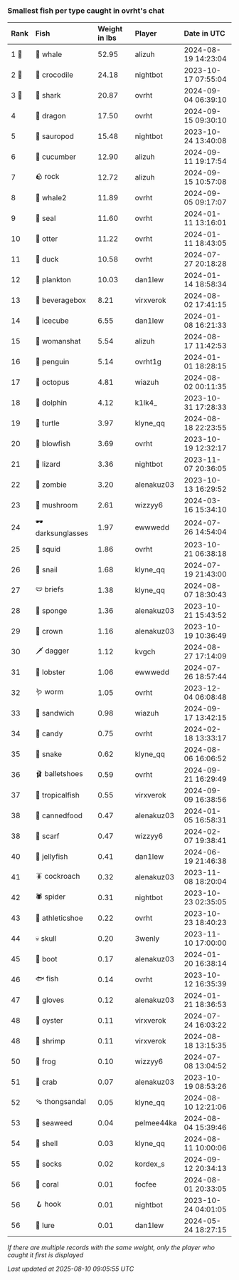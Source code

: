 ### Smallest fish per type caught in ovrht's chat

| Rank  | Fish             | Weight in lbs | Player     | Date in UTC         |
|:------|:-----------------|:--------------|:-----------|:--------------------|
| 1 🥇  | 🐳 whale         | 52.95         | alizuh     | 2024-08-19 14:23:04 |
| 2 🥈  | 🐊 crocodile     | 24.18         | nightbot   | 2023-10-17 07:55:04 |
| 3 🥉  | 🦈 shark         | 20.87         | ovrht      | 2024-09-04 06:39:10 |
| 4     | 🐉 dragon        | 17.50         | ovrht      | 2024-09-15 09:30:10 |
| 5     | 🦕 sauropod      | 15.48         | nightbot   | 2023-10-24 13:40:08 |
| 6     | 🥒 cucumber      | 12.90         | alizuh     | 2024-09-11 19:17:54 |
| 7     | 🪨 rock          | 12.72         | alizuh     | 2024-09-15 10:57:08 |
| 8     | 🐋 whale2        | 11.89         | ovrht      | 2024-09-05 09:17:07 |
| 9     | 🦭 seal          | 11.60         | ovrht      | 2024-01-11 13:16:01 |
| 10    | 🦦 otter         | 11.22         | ovrht      | 2024-01-11 18:43:05 |
| 11    | 🦆 duck          | 10.58         | ovrht      | 2024-07-27 20:18:28 |
| 12    | 🦠 plankton      | 10.03         | dan1lew    | 2024-01-14 18:58:34 |
| 13    | 🧃 beveragebox   | 8.21          | virxverok  | 2024-08-02 17:41:15 |
| 14    | 🧊 icecube       | 6.55          | dan1lew    | 2024-01-08 16:21:33 |
| 15    | 👒 womanshat     | 5.54          | alizuh     | 2024-08-17 11:42:53 |
| 16    | 🐧 penguin       | 5.14          | ovrht1g    | 2024-01-01 18:28:15 |
| 17    | 🐙 octopus       | 4.81          | wiazuh     | 2024-08-02 00:11:35 |
| 18    | 🐬 dolphin       | 4.12          | k1lk4_     | 2023-10-31 17:28:33 |
| 19    | 🐢 turtle        | 3.97          | klyne_qq   | 2024-08-18 22:23:55 |
| 20    | 🐡 blowfish      | 3.69          | ovrht      | 2023-10-19 12:32:17 |
| 21    | 🦎 lizard        | 3.36          | nightbot   | 2023-11-07 20:36:05 |
| 22    | 🧟 zombie        | 3.20          | alenakuz03 | 2023-10-13 16:29:52 |
| 23    | 🍄 mushroom      | 2.61          | wizzyy6    | 2024-03-16 15:34:10 |
| 24    | 🕶️ darksunglasses | 1.97          | ewwwedd    | 2024-07-26 14:54:04 |
| 25    | 🦑 squid         | 1.86          | ovrht      | 2023-10-21 06:38:18 |
| 26    | 🐌 snail         | 1.68          | klyne_qq   | 2024-07-19 21:43:00 |
| 27    | 🩲 briefs        | 1.38          | klyne_qq   | 2024-08-07 18:30:43 |
| 28    | 🧽 sponge        | 1.36          | alenakuz03 | 2023-10-21 15:43:52 |
| 29    | 👑 crown         | 1.16          | alenakuz03 | 2023-10-19 10:36:49 |
| 30    | 🗡️ dagger         | 1.12          | kvgch      | 2024-08-27 17:14:09 |
| 31    | 🦞 lobster       | 1.06          | ewwwedd    | 2024-07-26 18:57:44 |
| 32    | 🪱 worm          | 1.05          | ovrht      | 2023-12-04 06:08:48 |
| 33    | 🥪 sandwich      | 0.98          | wiazuh     | 2024-09-17 13:42:15 |
| 34    | 🍬 candy         | 0.75          | ovrht      | 2024-02-18 13:33:17 |
| 35    | 🐍 snake         | 0.62          | klyne_qq   | 2024-08-06 16:06:52 |
| 36    | 🩰 balletshoes   | 0.59          | ovrht      | 2024-09-21 16:29:49 |
| 37    | 🐠 tropicalfish  | 0.55          | virxverok  | 2024-09-09 16:38:56 |
| 38    | 🥫 cannedfood    | 0.47          | alenakuz03 | 2024-01-05 16:58:31 |
| 38    | 🧣 scarf         | 0.47          | wizzyy6    | 2024-02-07 19:38:41 |
| 40    | 🪼 jellyfish     | 0.41          | dan1lew    | 2024-06-19 21:46:38 |
| 41    | 🪳 cockroach     | 0.32          | alenakuz03 | 2023-11-08 18:20:04 |
| 42    | 🕷️ spider         | 0.31          | nightbot   | 2023-10-23 02:35:05 |
| 43    | 👟 athleticshoe  | 0.22          | ovrht      | 2023-10-23 18:40:23 |
| 44    | 💀 skull         | 0.20          | 3wenly     | 2023-11-10 17:00:00 |
| 45    | 👢 boot          | 0.17          | alenakuz03 | 2024-01-20 16:38:14 |
| 46    | 🐟 fish          | 0.14          | ovrht      | 2023-10-12 16:35:39 |
| 47    | 🧤 gloves        | 0.12          | alenakuz03 | 2024-01-21 18:36:53 |
| 48    | 🦪 oyster        | 0.11          | virxverok  | 2024-07-24 16:03:22 |
| 48    | 🦐 shrimp        | 0.11          | virxverok  | 2024-08-18 13:15:35 |
| 50    | 🐸 frog          | 0.10          | wizzyy6    | 2024-07-08 13:04:52 |
| 51    | 🦀 crab          | 0.07          | alenakuz03 | 2023-10-19 08:53:26 |
| 52    | 🩴 thongsandal   | 0.05          | klyne_qq   | 2024-08-10 12:21:06 |
| 53    | 🌿 seaweed       | 0.04          | pelmee44ka | 2024-08-04 15:39:46 |
| 54    | 🐚 shell         | 0.03          | klyne_qq   | 2024-08-11 10:00:06 |
| 55    | 🧦 socks         | 0.02          | kordex_s   | 2024-09-12 20:34:13 |
| 56    | 🪸 coral         | 0.01          | focfee     | 2024-08-01 20:33:05 |
| 56    | 🪝 hook          | 0.01          | nightbot   | 2023-10-24 04:01:05 |
| 56    | 🎏 lure          | 0.01          | dan1lew    | 2024-05-24 18:27:15 |

_If there are multiple records with the same weight, only the player who caught it first is displayed_

_Last updated at 2025-08-10 09:05:55 UTC_